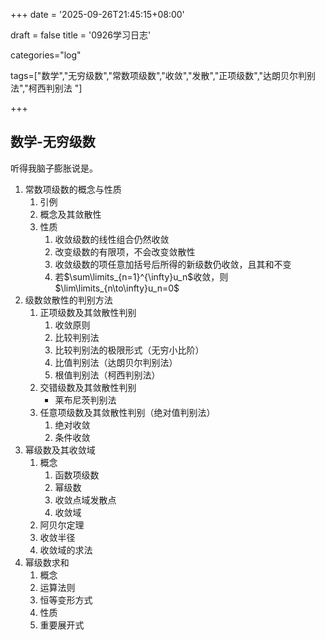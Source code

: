 +++
date = '2025-09-26T21:45:15+08:00'

draft = false
title = '0926学习日志'

categories="log"

tags=["数学","无穷级数","常数项级数","收敛","发散","正项级数","达朗贝尔判别法","柯西判别法 "]

+++

## 数学-无穷级数

听得我脑子膨胀说是。

1. 常数项级数的概念与性质
   1. 引例
   2. 概念及其敛散性
   3. 性质
      1. 收敛级数的线性组合仍然收敛
      2. 改变级数的有限项，不会改变敛散性
      3. 收敛级数的项任意加括号后所得的新级数仍收敛，且其和不变
      4. 若$\sum\limits_{n=1}^{\infty}u_n$收敛，则$\lim\limits_{n\to\infty}u_n=0$
2. 级数敛散性的判别方法
   1. 正项级数及其敛散性判别
      1. 收敛原则
      2. 比较判别法
      3. 比较判别法的极限形式（无穷小比阶）
      4. 比值判别法（达朗贝尔判别法）
      5. 根值判别法（柯西判别法）
   2. 交错级数及其敛散性判别
      * 莱布尼茨判别法
   3. 任意项级数及其敛散性判别（绝对值判别法）
      1. 绝对收敛
      2. 条件收敛
3. 幂级数及其收敛域
   1. 概念
      1. 函数项级数
      2. 幂级数
      3. 收敛点域发散点
      4. 收敛域
   2. 阿贝尔定理
   3. 收敛半径
   4. 收敛域的求法
4. 幂级数求和
   1. 概念
   2. 运算法则
   3. 恒等变形方式
   4. 性质
   5. 重要展开式
